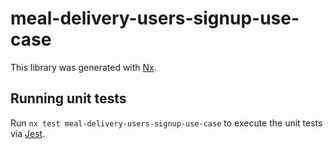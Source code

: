 # meal-delivery-users-signup-use-case

This library was generated with [Nx](https://nx.dev).

## Running unit tests

Run `nx test meal-delivery-users-signup-use-case` to execute the unit tests via [Jest](https://jestjs.io).
